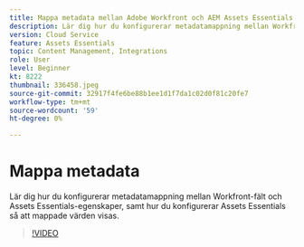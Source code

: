 ```yaml
---
title: Mappa metadata mellan Adobe Workfront och AEM Assets Essentials
description: Lär dig hur du konfigurerar metadatamappning mellan Workfront-fält och Assets Essentials-egenskaper, samt hur du konfigurerar Assets Essentials så att mappade metadata visas.
version: Cloud Service
feature: Assets Essentials
topic: Content Management, Integrations
role: User
level: Beginner
kt: 8222
thumbnail: 336458.jpeg
source-git-commit: 32917f4fe6be88b1ee1d1f7da1c02d0f81c20fe7
workflow-type: tm+mt
source-wordcount: '59'
ht-degree: 0%

---
```



# Mappa metadata

Lär dig hur du konfigurerar metadatamappning mellan Workfront-fält och Assets Essentials-egenskaper, samt hur du konfigurerar Assets Essentials så att mappade värden visas.

>[!VIDEO](https://video.tv.adobe.com/v/336458/?quality=12&learn=on)
